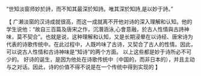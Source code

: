 “世知淡窗师妙於詩，而不知其最深於知詩。唯其深於知詩,是以妙于詩。”

【
广濑淡窗的汉诗成就很高，而这一成就离不开他对诗的深入理解和认知。他的学生说他：“故自三百篇及唐宋之作，沉潛涵泳,心會意融，於古人性情與古詩神味，莫不契合”。也就是说，这种理解和认知，又是长期浸晕在以诗经、唐宋诗为代表的诗歌传统中。在此过程中，人既吟味了古诗，又契合了古人的性情。因此，可以说古人性情和古诗神味是“知诗”的两个方面。
以上这些都是妙于诗所必不可少的。
好诗的诞生，是因为他处在诗歌传统中（中国的，而非日本的），并且主动与之对话。因此，诗的价值不得不说是在一个传统中得到实现的
】